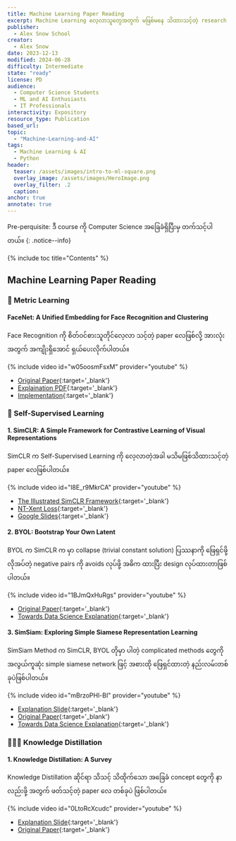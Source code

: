 ```yaml
---
title: Machine Learning Paper Reading
excerpt: Machine Learning လေ့လာသူတွေအတွက် မဖြစ်မနေ သိထားသင့်တဲ့ research paper တွေကို အတတ်နိုင်ဆုံး ကြိုးစားရှင်ပြပေးထားတာကို စုထားပေးပါတယ်။
publisher:
  - Alex Snow School
creator:
  - Alex Snow
date: 2023-12-13
modified: 2024-06-28
difficulty: Intermediate
state: "ready"
license: PD
audience:
  - Computer Science Students
  - ML and AI Enthusiasts
  - IT Professionals
interactivity: Expository
resource_type: Publication
based_url: 
topic:
  - "Machine-Learning-and-AI"
tags:
  - Machine Learning & AI
  - Python
header:
  teaser: /assets/images/intro-to-ml-square.png
  overlay_image: /assets/images/HeroImage.png
  overlay_filter: .2
  caption: 
anchor: true
annotate: true
---
```


Pre-perquisite: ဒီ course ကို Computer Science အခြေခံရှိပြီးမှ တက်သင့်ပါတယ်။
{: .notice--info}

{% include toc title="Contents" %}

## Machine Learning Paper Reading

### 🥬 Metric Learning

#### FaceNet: A Unified Embedding for Face Recognition and Clustering

Face Recognition ကို စိတ်ဝင်စားသူတိုင်လေ့လာ သင့်တဲ့ paper လေဖြစ်လို့ အားလုံးအတွက် အကျိုးရှိအောင် ရှယ်ပေးလိုက်ပါတယ်။ 

{% include video id="w05oosmFsxM" provider="youtube" %}
- [Original Paper](https://arxiv.org/abs/1503.03832){:target='_blank'}
- [Explaination PDF](https://drive.google.com/file/d/1TwXJgNqA-nfcGyrZ_OlpBIshMgiJu82z/view?usp=sharing){:target='_blank'}
- [Implementation](https://github.com/alexsnow348/facetag){:target='_blank'}


### 🌼 Self-Supervised Learning

#### 1. SimCLR: A Simple Framework for Contrastive Learning of Visual Representations

SimCLR က Self-Supervised Learning ကို လေ့လာတဲ့အခါ မသိမဖြစ်သိထားသင့်တဲ့ paper လေဖြစ်ပါတယ်။ 

{% include video id="l8E_r9MkrCA" provider="youtube" %}

- [The Illustrated SimCLR Framework](https://amitness.com/posts/simclr){:target='_blank'}
- [NT-Xent Loss](https://towardsdatascience.com/nt-xent-normalized-temperature-scaled-cross-entropy-loss-explained-and-implemented-in-pytorch-cc081f69848){:target='_blank'}
- [Google Slides](https://docs.google.com/presentation/d/1ccddJFD_j3p3h0TCqSV9ajSi2y1yOfh0-lJoK29ircs/edit#slide=id.g8c1b8d6efd_0_1){:target='_blank'}


#### 2. BYOL: Bootstrap Your Own Latent

BYOL က SimCLR က မှာ collapse (trivial constant solution) ပြဿနာကို ဖြေရှင်ဖို့ လိုအပ်တဲ့ negative pairs  ကို avoids လုပ်ဖို့ အဓိက ထားပြီး design လုပ်ထားတာဖြစ်ပါတယ်။

{% include video id="1BJmQxHuRgs" provider="youtube" %}

- [Original Paper](https://arxiv.org/pdf/2006.07733){:target='_blank'}
- [Towards Data Science Explanation](https://towardsdatascience.com/byol-the-alternative-to-contrastive-self-supervised-learning-5d0a26983d7c
){:target='_blank'}


#### 3. SimSiam: Exploring Simple Siamese Representation Learning

SimSiam Method က SimCLR, BYOL တိုမှာ ပါတဲ့ complicated methods တွေကို အလွယ်ကူဆုံး  simple siamese network ဖြင့် အစားထို ဖြေရှင်ထားတဲ့ နည်းလမ်းတစ်ခုပဲဖြစ်ပါတယ်။

{% include video id="mBrzoPHl-BI" provider="youtube" %}

- [Explanation Slide](https://drive.google.com/file/d/1GMkDr77fA0H4EvUnRAGjucJMEFxWVQ7o/view?usp=sharing){:target='_blank'}
- [Original Paper](https://arxiv.org/abs/2011.10566){:target='_blank'}
- [Towards Data Science Explanation](https://sh-tsang.medium.com/review-simsiam-exploring-simple-siamese-representation-learning-3c84ceb61702){:target='_blank'}


### 👩🏻‍🎓 Knowledge Distillation

#### 1. Knowledge Distillation: A Survey

Knowledge Distillation ဆိုင်ရာ သိသင့် သိထိုက်သော အခြေခံ concept တွေကို နာလည်းဖို့ အတွက် ဖတ်သင့်တဲ့ paper လေ တစ်ခုပဲ ဖြစ်ပါတယ်။

{% include video id="0LtoRcXcudc" provider="youtube" %}

- [Explanation Slide](https://drive.google.com/file/d/1qoMhFWrcDK3jjOuWnv2863XeJwIs1bJ5/view?usp=drive_link){:target='_blank'}
- [Original Paper](https://arxiv.org/abs/2006.05525){:target='_blank'}

